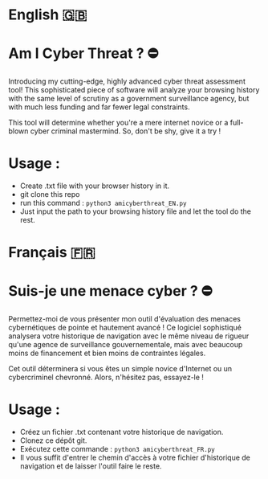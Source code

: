 # English 🇬🇧

# Am I Cyber Threat ? ⛔

Introducing my cutting-edge, highly advanced cyber threat assessment tool! This sophisticated piece of software will analyze your browsing history with the same level of scrutiny as a government surveillance agency, but with much less funding and far fewer legal constraints.

This tool will determine whether you're a mere internet novice or a full-blown cyber criminal mastermind. So, don't be shy, give it a try !

# Usage : 

  - Create .txt file with your browser history in it.
  - git clone this repo
  - run this command : `python3 amicyberthreat_EN.py`
  - Just input the path to your browsing history file and let the tool do the rest.

# Français 🇫🇷

# Suis-je une menace cyber ? ⛔

Permettez-moi de vous présenter mon outil d'évaluation des menaces cybernétiques de pointe et hautement avancé ! Ce logiciel sophistiqué analysera votre historique de navigation avec le même niveau de rigueur qu'une agence de surveillance gouvernementale, mais avec beaucoup moins de financement et bien moins de contraintes légales.

Cet outil déterminera si vous êtes un simple novice d'Internet ou un cybercriminel chevronné. Alors, n'hésitez pas, essayez-le !

# Usage : 

  - Créez un fichier .txt contenant votre historique de navigation.
  - Clonez ce dépôt git.
  - Exécutez cette commande : `python3 amicyberthreat_FR.py`
  - Il vous suffit d'entrer le chemin d'accès à votre fichier d'historique de navigation et de laisser l'outil faire le reste.

